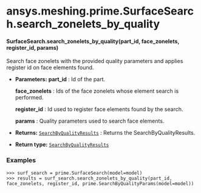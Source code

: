 # ansys.meshing.prime.SurfaceSearch.search_zonelets_by_quality

#### SurfaceSearch.search_zonelets_by_quality(part_id, face_zonelets, register_id, params)

Search face zonelets with the provided quality parameters and applies register id on face elements found.

* **Parameters:**
  **part_id**
  : Id of the part.

  **face_zonelets**
  : Ids of the face zonelets whose element search is performed.

  **register_id**
  : Id used to register face elements found by the search.

  **params**
  : Quality parameters used to search face elements.
* **Returns:**
  [`SearchByQualityResults`](ansys.meshing.prime.SearchByQualityResults.md#ansys.meshing.prime.SearchByQualityResults)
  : Returns the SearchByQualityResults.
* **Return type:**
  [`SearchByQualityResults`](ansys.meshing.prime.SearchByQualityResults.md#ansys.meshing.prime.SearchByQualityResults)

### Examples

```pycon
>>> surf_search = prime.SurfaceSearch(model=model)
>>> results = surf_search.search_zonelets_by_quality(part_id, face_zonelets, register_id, prime.SearchByQualityParams(model=model))
```

<!-- !! processed by numpydoc !! -->
